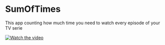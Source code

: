 # SumOfTimes
This app counting how much time you need to watch every episode of your TV serie

[![Watch the video](https://raw.github.com/GabLeRoux/WebMole/master/ressources/WebMole_Youtube_Video.png)](https://gfycat.com/gifs/detail/DisastrousCornyHerculesbeetle)


